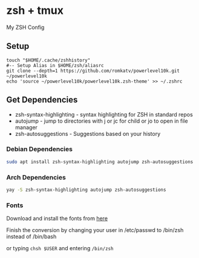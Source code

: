 # zsh + tmux

My ZSH Config

## Setup

```
touch "$HOME/.cache/zshhistory"
#-- Setup Alias in $HOME/zsh/aliasrc
git clone --depth=1 https://github.com/romkatv/powerlevel10k.git ~/powerlevel10k
echo 'source ~/powerlevel10k/powerlevel10k.zsh-theme' >> ~/.zshrc
```

## Get Dependencies

- zsh-syntax-highlighting - syntax highlighting for ZSH in standard repos
- autojump - jump to directories with j or jc for child or jo to open in file manager
- zsh-autosuggestions - Suggestions based on your history

### Debian Dependencies

```bash
sudo apt install zsh-syntax-highlighting autojump zsh-autosuggestions
```

### Arch Dependencies

```bash
yay -S zsh-syntax-highlighting autojump zsh-autosuggestions
```

### Fonts

Download and install the fonts from [here](https://github.com/romkatv/powerlevel10k#fonts)
  
Finish the conversion by changing your user in /etc/passwd to /bin/zsh instead of /bin/bash

or typing `chsh $USER` and entering `/bin/zsh`

